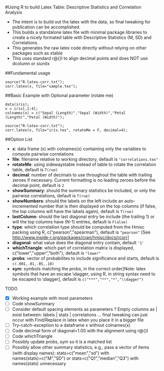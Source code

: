 #Using R to build Latex Table: Descriptive Statistics and Correlation Analysis

- The intent is to build out the latex with the data, so final tweaking for publication can be accomplished.
- This builds a standalone latex file with minimal package libraries to create a nicely formated table with Descriptive Statistics (M, SD) and Correlations.
- This generates the raw latex code directly without relying on other packages such as xtable
- This uses standard r@{}l to align decimal points and does NOT use dcolumn or siunitx


##Fundamental usage
```
source("R-latex-corr.txt");
corr.latex(x, file="sample.tex");
```

##Basic Example with Optional parameter (rotate me)
```
data(iris);
x = iris[,1:4];
colnames(x) = c("Sepal (Length)","Sepal (Width)","Petal (Length)","Petal (Width)");
 
source("R-latex-corr.txt");
corr.latex(x, file="iris.tex", rotateMe = F, decimal=4);
```

##Option List
* **x**: data frame (x) with colnames(x) containing only the variables to compute pairwise correlations
* **file**: filename relative to working directory, default is ```"correlations.tex"```
* **rotateMe**: using sidewaystable instead of table to rotate the correlation table, default is ```T(rue)```
* **decimal**: number of decimals to use throughout the table with trailing zeroes if necessary.  Current formatting is no leading zeroes before the decimal point, default is ```2```
* **showSummary**: should the summary statistics be included, or only the pairwise correlations, default is ```T(rue)```
* **showNumbers**: should the labels on the left include an auto-incremented number that is then displayed on the top columns (if false, the top columns will have the labels again), default is ```T(rue)```
* **lastColumn**: should the last diagonal entry be include (the trailing 1) or will the top columns have (N-1) entries, default is ```F(alse)```
* **type**: which correlation type should be computed from the Hmisc packing using R, c("pearson","spearman"), default is ```"pearson"``` [See http://www.inside-r.org/packages/cran/hmisc/docs/rcorr]
* **diagonal**: what value does the diagonal entry contain, default ```'1'```
* **whichTriangle**: which part of correlation matrix is displayed, c("lower","upper","both"), default is ```"lower"```
* **probs**: vector of probabilites to include significance and starts, default is ```c(.001,.01,.05,.10)```
* **sym**: symbols matching the probs, in the correct order[Note: latex symbols that have an escape \dagger, using R, in string syntax need to be escaped to \\dagger], default is ```c("***","**","*","\\dagger")``` 


TODO
- [x] Working example with most parameters
- [ ] Code showSummary
- [ ] Consider default spacing elements as parameters ? Empty columns as | exist between:  labels | stats | correlations ... final tweaking can just occur with Find/Replace in latex when you place it in a bigger file
- [ ] Try-catch-exception to a dataframe x without colnames(x)
- [ ] Code decimal form of diagonal=1.00 with the alignment using r@{}l
- [ ] Code whichTriangle
- [ ] Possibly update probs, sym so it is a matched list
- [ ] Possibly allow other summary statistics, e.g., pass a vector of items (with display names):  stats=c("mean","sd") with names(stats)=c("M","SD") or stats=c("Q1","median","Q3") with names(stats) unnecessary
